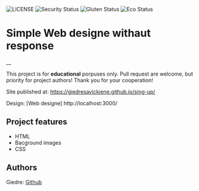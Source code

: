 ![LICENSE](https://img.shields.io/badge/license-MIT-blue.svg?style=flat-square)
![Security Status](https://img.shields.io/security-headers?label=Security&url=https%3A%2F%2Fgithub.com&style=flat-square)
![Gluten Status](https://img.shields.io/badge/Gluten-Free-green.svg)
![Eco Status](https://img.shields.io/badge/ECO-Friendly-green.svg)

# Simple Web designe withaut response

\_\_

This project is for **educational** porpuses only. Pull request are welcome, but priority for project authors! Thank you for your cooperation!

Site published at: https://giedresavickiene.github.io/sing-up/

Design: [Web designe] http://localhost:3000/

## Project features

-   HTML
-   Bacground images
-   CSS

## Authors

Giedre: [Github](https://github.com/GiedreSavickiene/mergaite)
